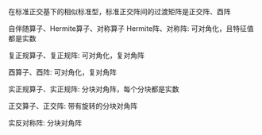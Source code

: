 在标准正交基下的相似标准型，标准正交阵间的过渡矩阵是正交阵、酉阵

自伴随算子、Hermite算子、对称算子
Hermite阵、对称阵: 可对角化，且特征值都是实数

复正规算子、复正规阵: 可对角化，复对角阵

酉算子、酉阵: 可对角化，复对角阵

实正规算子、实正规阵: 分块对角阵，每个分块都是实数

正交算子、正交阵: 带有旋转的分块对角阵

实反对称阵: 分块对角阵
